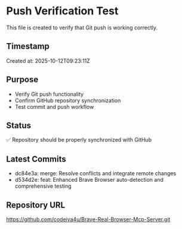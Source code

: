 # Push Verification Test

This file is created to verify that Git push is working correctly.

## Timestamp
Created at: 2025-10-12T09:23:11Z

## Purpose
- Verify Git push functionality
- Confirm GitHub repository synchronization
- Test commit and push workflow

## Status
✅ Repository should be properly synchronized with GitHub

## Latest Commits
- dc84e3a: merge: Resolve conflicts and integrate remote changes
- d534d2e: feat: Enhanced Brave Browser auto-detection and comprehensive testing

## Repository URL
https://github.com/codeiva4u/Brave-Real-Browser-Mcp-Server.git